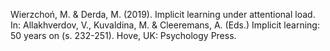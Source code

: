 ﻿---
layout: post
date:   2019-01-07 09:00:00
link: 
categories: book-chapter
year: 2019
---

Wierzchoń, M. & Derda, M. (2019). Implicit learning under attentional load. In: Allakhverdov, V., Kuvaldina, M. & Cleeremans, A. (Eds.) Implicit learning: 50 years on (s. 232-251). Hove, UK: Psychology Press.